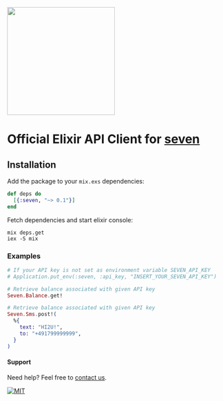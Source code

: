 <img src="https://www.seven.io/wp-content/uploads/Logo.svg" width="250" />


# Official Elixir API Client for [seven](https://www.seven.io/)

## Installation

Add the package to your `mix.exs` dependencies:

```elixir
def deps do
  [{:seven, "~> 0.1"}]
end
```

Fetch dependencies and start elixir console:

```console
mix deps.get
iex -S mix
```

### Examples

```elixir
# If your API key is not set as environment variable SEVEN_API_KEY
# Application.put_env(:seven, :api_key, "INSERT_YOUR_SEVEN_API_KEY")

# Retrieve balance associated with given API key
Seven.Balance.get!

# Retrieve balance associated with given API key
Seven.Sms.post!(
  %{
    text: "HI2U!",
    to: "+491799999999",
  }
)
```

#### Support

Need help? Feel free to [contact us](https://www.seven.io/en/company/contact/).

[![MIT](https://img.shields.io/badge/License-MIT-teal.svg)](LICENSE)
